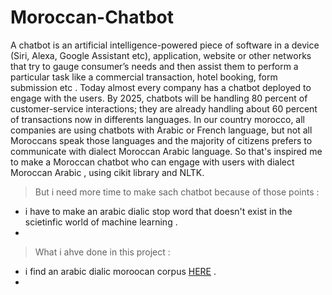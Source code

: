 # Moroccan-Chatbot
A chatbot is an artificial intelligence-powered piece of software in a device (Siri, Alexa, Google Assistant etc), application, website or other networks that try to gauge consumer’s needs and then assist them to perform a particular task like a commercial transaction, hotel booking, form submission etc . Today almost every company has a chatbot deployed to engage with the users. By 2025, chatbots will be handling 80 percent of customer-service interactions; they are already handling about 60 percent of transactions now in differents languages. 
In our country morocco, all companies are using chatbots with Arabic or French language, but not all Moroccans speak those languages and the majority of citizens prefers to communicate with dialect Moroccan Arabic language.
So that's inspired me to make a Moroccan chatbot who can engage with users with dialect Moroccan Arabic , using cikit library and NLTK.
 >But i need more time  to make sach chatbot because of those points :
 
 - i have to make an  arabic dialic stop word that doesn't exist in the scietinfic world of machine learning .
 - 
 
 
 > What i ahve done in this project :
- i find an arabic dialic moroocan corpus [HERE](https://nyuad.nyu.edu/en/research/centers-labs-and-projects/computational-approaches-to-modeling-language-lab/resources.html) .
 - 
